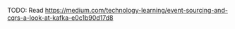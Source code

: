 

TODO: Read https://medium.com/technology-learning/event-sourcing-and-cqrs-a-look-at-kafka-e0c1b90d17d8
